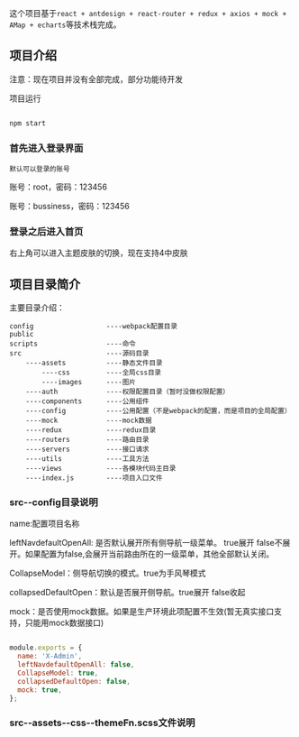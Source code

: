 
这个项目基于`react + antdesign + react-router + redux + axios + mock + AMap + echarts`等技术栈完成。

## 项目介绍

注意：现在项目并没有全部完成，部分功能待开发

项目运行

```javascript

npm start

```



### 首先进入登录界面

`默认可以登录的账号`

账号：root，密码：123456

账号：bussiness，密码：123456


### 登录之后进入首页

右上角可以进入主题皮肤的切换，现在支持4中皮肤


## 项目目录简介

主要目录介绍：

    config                  ----webpack配置目录
    public
    scripts                 ----命令
    src                     ----源码目录
        ----assets          ----静态文件目录
            ----css         ----全局css目录
            ----images      ----图片
        ----auth            ----权限配置目录（暂时没做权限配置）
        ----components      ----公用组件
        ----config          ----公用配置（不是webpack的配置，而是项目的全局配置）
        ----mock            ----mock数据
        ----redux           ----redux目录
        ----routers         ----路由目录
        ----servers         ----接口请求
        ----utils           ----工具方法
        ----views           ----各模块代码主目录
        ----index.js        ----项目入口文件
        

###   src--config目录说明

name:配置项目名称

leftNavdefaultOpenAll: 是否默认展开所有侧导航一级菜单。  true展开  false不展开。如果配置为false,会展开当前路由所在的一级菜单，其他全部默认关闭。

CollapseModel：侧导航切换的模式。true为手风琴模式

collapsedDefaultOpen：默认是否展开侧导航。true展开  false收起

mock：是否使用mock数据。如果是生产环境此项配置不生效(暂无真实接口支持，只能用mock数据接口)

```javascript

module.exports = {
  name: 'X-Admin',
  leftNavdefaultOpenAll: false,
  CollapseModel: true,
  collapsedDefaultOpen: false,
  mock: true, 
};

```

###   src--assets--css--themeFn.scss文件说明
